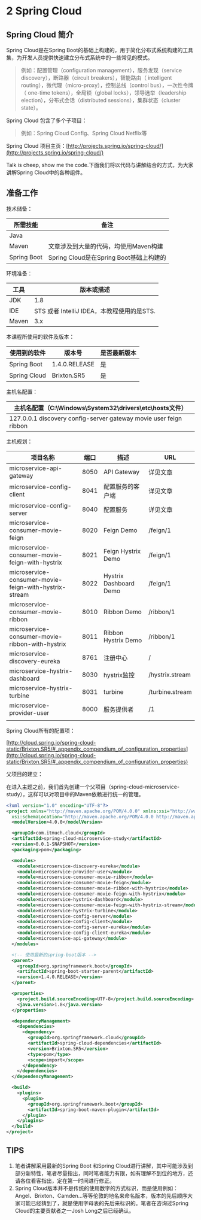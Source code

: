 # 2 Spring Cloud

## Spring Cloud 简介

Spring Cloud是在Spring Boot的基础上构建的，用于简化分布式系统构建的工具集，为开发人员提供快速建立分布式系统中的一些常见的模式。

>  例如：配置管理（configuration management），服务发现（service discovery），断路器（circuit breakers），智能路由（ intelligent routing），微代理（micro-proxy），控制总线（control bus），一次性令牌（ one-time tokens），全局锁（global locks），领导选举（leadership election），分布式会话（distributed sessions），集群状态（cluster state）。

Spring Cloud 包含了多个子项目：

> 例如：Spring Cloud Config、Spring Cloud Netflix等

Spring Cloud 项目主页：[http://projects.spring.io/spring-cloud/](http://projects.spring.io/spring-cloud/)



 Talk is cheep, show me the code.下面我们将以代码与讲解结合的方式，为大家讲解Spring Cloud中的各种组件。



## 准备工作


技术储备：

| 所需技能        | 备注                              |
| ----------- | ------------------------------- |
| Java        |                                 |
| Maven       | 文章涉及到大量的代码，均使用Maven构建           |
| Spring Boot | Spring Cloud是在Spring Boot基础上构建的 |

环境准备：

| 工具    | 版本或描述                            |
| ----- | -------------------------------- |
| JDK   | 1.8                              |
| IDE   | STS 或者 IntelliJ IDEA，本教程使用的是STS. |
| Maven | 3.x                              |

本课程所使用的软件及版本：

| 使用到的软件       | 版本号           | 是否最新版本 |
| ------------ | ------------- | ------ |
| Spring Boot  | 1.4.0.RELEASE | 是      |
| Spring Cloud | Brixton.SR5   | 是      |

主机名配置：

| 主机名配置（C:\Windows\System32\drivers\etc\hosts文件） |
| ---------------------------------------- |
| 127.0.0.1 discovery config-server gateway movie user feign ribbon |

主机规划：

| 项目名称                                     | 端口   | 描述                     | URL             |
| ---------------------------------------- | ---- | ---------------------- | --------------- |
| microservice-api-gateway                 | 8050 | API Gateway            | 详见文章            |
| microservice-config-client               | 8041 | 配置服务的客户端               | 详见文章            |
| microservice-config-server               | 8040 | 配置服务                   | 详见文章            |
| microservice-consumer-movie-feign        | 8020 | Feign Demo             | /feign/1        |
| microservice-consumer-movie-feign-with-hystrix | 8021 | Feign Hystrix Demo     | /feign/1        |
| microservice-consumer-movie-feign-with-hystrix-stream | 8022 | Hystrix Dashboard Demo | /feign/1        |
| microservice-consumer-movie-ribbon       | 8010 | Ribbon Demo            | /ribbon/1       |
| microservice-consumer-movie-ribbon-with-hystrix | 8011 | Ribbon Hystrix Demo    | /ribbon/1       |
| microservice-discovery-eureka            | 8761 | 注册中心                   | /               |
| microservice-hystrix-dashboard           | 8030 | hystrix监控              | /hystrix.stream |
| microservice-hystrix-turbine             | 8031 | turbine                | /turbine.stream |
| microservice-provider-user               | 8000 | 服务提供者                  | /1              |
|                                          |      |                        |                 |



Spring Cloud所有的配置项：

[http://cloud.spring.io/spring-cloud-static/Brixton.SR5/#_appendix_compendium_of_configuration_properties](http://cloud.spring.io/spring-cloud-static/Brixton.SR5/#_appendix_compendium_of_configuration_properties)



父项目的建立：

在进入主题之前，我们首先创建一个父项目（spring-cloud-microservice-study），这样可以对项目中的Maven依赖进行统一的管理。

```xml
<?xml version="1.0" encoding="UTF-8"?>
<project xmlns="http://maven.apache.org/POM/4.0.0" xmlns:xsi="http://www.w3.org/2001/XMLSchema-instance"
  xsi:schemaLocation="http://maven.apache.org/POM/4.0.0 http://maven.apache.org/xsd/maven-4.0.0.xsd">
  <modelVersion>4.0.0</modelVersion>

  <groupId>com.itmuch.cloud</groupId>
  <artifactId>spring-cloud-microservice-study</artifactId>
  <version>0.0.1-SNAPSHOT</version>
  <packaging>pom</packaging>

  <modules>
    <module>microservice-discovery-eureka</module>
    <module>microservice-provider-user</module>
    <module>microservice-consumer-movie-ribbon</module>
    <module>microservice-consumer-movie-feign</module>
    <module>microservice-consumer-movie-ribbon-with-hystrix</module>
    <module>microservice-consumer-movie-feign-with-hystrix</module>
    <module>microservice-hystrix-dashboard</module>
    <module>microservice-consumer-movie-feign-with-hystrix-stream</module>
    <module>microservice-hystrix-turbine</module>
    <module>microservice-config-server</module>
    <module>microservice-config-client</module>
    <module>microservice-config-server-eureka</module>
    <module>microservice-config-client-eureka</module>
    <module>microservice-api-gateway</module>
  </modules>

  <!-- 使用最新的spring-boot版本 -->
  <parent>
    <groupId>org.springframework.boot</groupId>
    <artifactId>spring-boot-starter-parent</artifactId>
    <version>1.4.0.RELEASE</version>
  </parent>

  <properties>
    <project.build.sourceEncoding>UTF-8</project.build.sourceEncoding>
    <java.version>1.8</java.version>
  </properties>

  <dependencyManagement>
    <dependencies>
      <dependency>
        <groupId>org.springframework.cloud</groupId>
        <artifactId>spring-cloud-dependencies</artifactId>
        <version>Brixton.SR5</version>
        <type>pom</type>
        <scope>import</scope>
      </dependency>
    </dependencies>
  </dependencyManagement>

  <build>
    <plugins>
      <plugin>
        <groupId>org.springframework.boot</groupId>
        <artifactId>spring-boot-maven-plugin</artifactId>
      </plugin>
    </plugins>
  </build>
</project>

```



## TIPS

1. 笔者讲解采用最新的Spring Boot 和Spring Cloud进行讲解，其中可能涉及到部分新特性，笔者尽量指出，同时笔者能力有限，如有理解不到位的地方，还请各位看客指出，定在第一时间进行修正。
2. Spring Cloud版本并不是传统的使用数字的方式标识，而是使用例如：Angel、Brixton、Camden...等等伦敦的地名来命名版本，版本的先后顺序大家可能已经猜到了，就是使用字母表的先后来标识的。笔者在咨询过Spring Cloud的主要贡献者之一Josh Long之后已经确认。